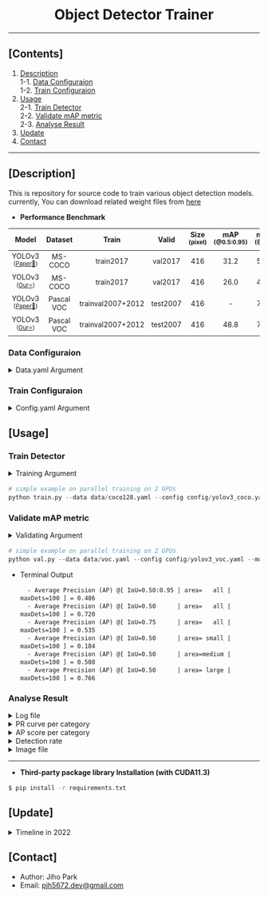 # <div align="center">Object Detector Trainer</div>

---

## [Contents]
1. [Description](#description)  
  1-1. [Data Configuraion](#data-configuraion)  
  1-2. [Train Configuraion](#train-configuraion)  
2. [Usage](#usage)  
  2-1. [Train Detector](#train-detector)  
  2-2. [Validate mAP metric](#validate-map-metric)  
  2-3. [Analyse Result](#analyse-result)  
3. [Update](#update)   
4. [Contact](#contact)

---

## [Description]

This is repository for source code to train various object detection models. currently, You can download related weight files from [here](https://drive.google.com/drive/folders/15qXxbD7RG19uZBhG3NPWwfqt6OdksAPR?usp=sharing)


 - **Performance Benchmark**

| Model | Dataset | Train | Valid | Size<br><sup>(pixel) | mAP<br><sup>(@0.5:0.95) | mAP<br><sup>(@0.5) | Params<br><sup>(M) | FLOPS<br><sup>(B) |
| :---: | :---: | :---: | :---: | :---: | :---: | :---: | :---: | :---: | 
| YOLOv3<br><sup>(<u>Paper:page_with_curl:</u>)</br> | MS-COCO | train2017 | val2017 | 416 | 31.2 | 55.4 | 61.95 | 65.86 |
| YOLOv3<br><sup>(<u>Our:star:</u>)</br> | MS-COCO | train2017 | val2017 | 416 | 26.0 | 44.3 | 61.95 | 66.17 |
| YOLOv3<br><sup>(<u>Paper:page_with_curl:</u>)</br> | Pascal VOC | trainval2007+2012| test2007 | 416 | - | 76.5 | 61.63 | 65.86 |
| YOLOv3<br><sup>(<u>Our:star:</u>)</br> | Pascal VOC | trainval2007+2012 | test2007 | 416 | 48.8 | 72.6 | 61.63 | 65.74 |


### Data Configuraion

<details>
<summary> Data.yaml Argument </summary>

  - You can copy *.yaml.example to *.yaml and use it as a training argument
  - **`PATH`** : path to the directory containing the dataset
  - **`TRAIN`** : path where training images are stored
  - **`VAL`** : path where the image for verification is stored
  - **`mAP_FILE`** : path of verification data file to be loaded for mAP metric calculation (automatically created when verification data is first loaded)
  - **`NAMES`** : list of category names the model will learn from

</details>

### Train Configuraion

<details>
<summary> Config.yaml Argument </summary>

  - You can copy `*.yaml.example` to `*.yaml` and use it as a training argument  
  - **Weight Parameter**
    - **`RESUME_PATH`** : checkpoint path to be loaded when continuing training on a model that has stopped training (ckechpoint consists of model_state_dict, optimizer_state_dict, epoch)
    - **`PRETRAINED_PATH`** : path of pre-trained weights file (only model_state_dict is wrapped)

  - **Train Parameter**
    - **`NUM_EPOCHS`** : number of epochs to train the model
    - **`INPUT_SIZE`** : size of input image (H,W) to be used for model calculation
    - **`INPUT_CHANNEL`** : size of input channel to be used for model calculation
    - **`BATCH_SIZE`** : size of the mini-batch to be calculated during one iteration of training  
    - **`INIT_LEARNING_RATE`** : initial learning rate
    - **`FINAL_LEARNING_RATE`** : final learning rate
    - **`WEIGHT_DECAY`** : optimizer weight decay
    - **`MOMENTUM`** : momentum in SGD/beta1 in Adam optimizer
    - **`WARMUP_EPOCH`** : warmup epochs for stable initial training
    - **`WARMUP_MOMENTUM`** : warmup initial momentum
    - **`WARMUP_BIAS_LR`** : warmup initial bias lr
    - **`GET_PBR`** : mode on/off for calculate possible best recalls
    - **`ANCHOR_IOU_THRESHOLD`** : minimum threshold of overlap size with the predefined anchors to transform into learnable targets
    - **`ANCHORS`** : the width and height of the predefined anchor boxes for small/medium/large scale

  - **Augment Parameter**
    - **`FLIP_UD`** : Probability for flipping up/down of data
    - **`FLIP_LR`** : Probability for flipping left/right of data
    - **`HSV_H`** : Random distribution range to change the color of hue in hsv
    - **`HSV_S`** : Shift limit for change of hue in HSV color space 
    - **`HSV_V`** : Shift limit for change of value in HSV color space 
    - **`ROTATE`** : Shift limit for change of saturation in HSV color space 
    - **`SHIFT`** : Limit the range of moving up, down, left, and right
    - **`SCALE`** : Limit the range to zoom in/out of data
    - **`PERSPECTIVE`** : Degree Limit to which perspective transformation is applied
    - **`MIXUP`** : Probability for applying mixup augmentation

  - **AP Metric Parameter**
    - **`MAX_DETS`** : maximum number of predictions per a frame
    - **`MIN_SCORE_THRESH`** : minimum threshold to filter out predictions by confidence score
    - **`MIN_IOU_THRESH`** : minimum threshold of overlap size to merge out predictions by Non-Maximum Suppression

  - **Loss Parameter**
    - **`IGNORE_THRESH`** : minimum threshold whether to include learning for no-object 
    - **`COEFFICIENT_COORD`** : gain of boxes regression loss to be included in learning loss
    - **`COEFFICIENT_NOOBJ`** : gain of no-object entropy loss to be included in learning loss

</details>


## [Usage]

### Train Detector

<details>
<summary> Training Argument </summary>

  - **`data`** : path to data.yaml file
  - **`config`** : path to config.yaml file
  - **`exp_name`** : name to log training
  - **`world_size`** : number of available GPU devices
  - **`img_interval`** : image logging interval
  - **`start_eval`** : starting epoch for mAP evaluation
  - **`linear_lr`** : use of linear LR scheduler (default: one cyclic scheduler)
  - **`no_amp`** : use of FP32 training without AMP (default: AMP training)
  - **`freeze_backbone`** : freeze backbone layers (default: False)
  - **`adam`** : use of Adam optimizer (default: SGD optimizer)

</details>

```python
# simple example on parallel training on 2 GPUs
python train.py --data data/coco128.yaml --config config/yolov3_coco.yaml --exp_name train --world_size 2
```

### Validate mAP metric

<details>
<summary> Validating Argument </summary>

  - **`data`** : path to data.yaml file
  - **`config`** : path to config.yaml file
  - **`model`** : path to trained model weight
  - **`rank`** : GPU device index for running

</details>

```python
# simple example on parallel training on 2 GPUs
python val.py --data data/voc.yaml --config config/yolov3_voc.yaml --model weight/voc_best.pt
```

 - Terminal Output
    ```log
      - Average Precision (AP) @[ IoU=0.50:0.95 | area=   all | maxDets=100 ] = 0.486
      - Average Precision (AP) @[ IoU=0.50      | area=   all | maxDets=100 ] = 0.720
      - Average Precision (AP) @[ IoU=0.75      | area=   all | maxDets=100 ] = 0.535
      - Average Precision (AP) @[ IoU=0.50      | area= small | maxDets=100 ] = 0.184
      - Average Precision (AP) @[ IoU=0.50      | area=medium | maxDets=100 ] = 0.508
      - Average Precision (AP) @[ IoU=0.50      | area= large | maxDets=100 ] = 0.766
    ```

### Analyse Result

<details>
<summary> Log file </summary>

```log
2022-09-09 09:53:18 | Rank 0 | [TRAIN] hash: 1780273991 version: 2022-09-09_08-14 
2022-09-09 09:53:18 | Rank 0 | [VAL] hash: 434734692 version: 2022-09-09_08-14 
2022-09-09 09:53:19 | Rank 0 | Params(M): 61.63, FLOPS(B): 65.74
2022-09-09 09:53:22 | Rank 0 | Path to pretrained model: ./weights/yolov3.pt

2022-09-09 09:57:28 | Rank 0 | [Epoch:001/1000] Train Loss: 173.23, Val Loss: 179.45
2022-09-09 10:01:23 | Rank 0 | [Epoch:001/1000] mAP Computation Time(sec): 25.7212
2022-09-09 10:05:18 | Rank 0 | 
	 - Average Precision (AP) @[ IoU=0.50:0.95 | area=   all | maxDets=100 ] = 0.070
	 - Average Precision (AP) @[ IoU=0.50      | area=   all | maxDets=100 ] = 0.160
	 - Average Precision (AP) @[ IoU=0.75      | area=   all | maxDets=100 ] = 0.051
	 - Average Precision (AP) @[ IoU=0.50      | area= small | maxDets=100 ] = 0.024
	 - Average Precision (AP) @[ IoU=0.50      | area=medium | maxDets=100 ] = 0.089
	 - Average Precision (AP) @[ IoU=0.50      | area= large | maxDets=100 ] = 0.228

                                        ...

2022-09-12 09:32:56 | Rank 0 |  Best mAP@0.5: 0.720 at [Epoch:929/1000]
2022-09-12 09:32:56 | Rank 0 | 
	 - Average Precision (AP) @[ IoU=0.50:0.95 | area=   all | maxDets=100 ] = 0.486
	 - Average Precision (AP) @[ IoU=0.50      | area=   all | maxDets=100 ] = 0.720
	 - Average Precision (AP) @[ IoU=0.75      | area=   all | maxDets=100 ] = 0.535
	 - Average Precision (AP) @[ IoU=0.50      | area= small | maxDets=100 ] = 0.184
	 - Average Precision (AP) @[ IoU=0.50      | area=medium | maxDets=100 ] = 0.508
	 - Average Precision (AP) @[ IoU=0.50      | area= large | maxDets=100 ] = 0.766
```

</details>


<details>
<summary> PR curve per category </summary>

<div align="center">
   <a href=""><img src=./asset/PR_curve/aeroplane.png width="16%" /></a>
   <a href=""><img src=./asset/PR_curve/bicycle.png width="16%" /></a>
   <a href=""><img src=./asset/PR_curve/boat.png width="16%" /></a>
   <a href=""><img src=./asset/PR_curve/bus.png width="16%" /></a>
   <a href=""><img src=./asset/PR_curve/car.png width="16%" /></a>
   <a href=""><img src=./asset/PR_curve/cat.png width="16%" /></a>
</div>

</details>


<details>
<summary> AP score per category </summary>

<div align="center">
  <a href=""><img src=./asset/figure-AP_EP929.png width="60%" /></a>
</div>

</details>


<details>
<summary> Detection rate </summary>

<div align="center">
  <a href=""><img src=./asset/figure-dets_EP929.png width="60%" /></a>
</div>

</details>


<details>
<summary> Image file </summary>

<div align="center">
  <a href=""><img src=./asset/images/train/EP100.jpg width="16%" /></a>
  <a href=""><img src=./asset/images/train/EP200.jpg width="16%" /></a>
  <a href=""><img src=./asset/images/train/EP300.jpg width="16%" /></a>
  <a href=""><img src=./asset/images/train/EP400.jpg width="16%" /></a>
  <a href=""><img src=./asset/images/train/EP500.jpg width="16%" /></a>
  <a href=""><img src=./asset/images/train/EP600.jpg width="16%" /></a>
</div>

<div align="center">
  <a href=""><img src=./asset/images/val/EP100.jpg width="16%" /></a>
  <a href=""><img src=./asset/images/val/EP200.jpg width="16%" /></a>
  <a href=""><img src=./asset/images/val/EP300.jpg width="16%" /></a>
  <a href=""><img src=./asset/images/val/EP400.jpg width="16%" /></a>
  <a href=""><img src=./asset/images/val/EP500.jpg width="16%" /></a>
  <a href=""><img src=./asset/images/val/EP600.jpg width="16%" /></a>
</div>

<div align="center">
  - Train image(top row) and validation result(bottom row) at 100, 200, 300, 400, 500, 600 epoch
</div>

</details>


---

- **Third-party package library Installation (with CUDA11.3)**
```bash
$ pip install -r requirements.txt
```

## [Update]

<details>
    <summary> Timeline in 2022 </summary>

| Date | Content |
|:----:|:-----|
| 09-16 | add:non-maximum suppression with multi-class & class-agnostic |
| 09-15 | add:val.py for reproducing mAP with trained model |
| 09-14 | add:data augmentation with perspective transformation, random crop, mixup |
| 09-09 | fix:VOC dataset  change for paper performance reproducing |
| 09-07 | fix:resume mode in DDP |
| 09-06 | fix:make model training stable with adjust lr in early training,loss accumulate mode |
| 09-05 | add:data augmentation(albumentation, fliplr, random perspective transform) |
| 09-04 | add:pretrained yolov3 weights excluding head update, fix:mae & bce loss nan due to large batch size |
| 09-03 | add:PASCAL-VOC2012 data update, More than 20 figures memory comsumption warning |
| 08-27 | add:exception visualize condition in case of detection nothing |
| 08-26 | add:logging function for model parameters & FLOPS |
| 08-25 | add:automatic mixed precision applied & log argument command function |
| 08-24 | add:update README.md file |
| 08-22 | add:train with resume mode in case of previous models |
| 08-21 | add:consider class conditional probability & support yolov3.pt weight |
| 08-20 | fix:chnage BCELoss -> BCEWithLogitLoss due to stability in case of AMP computation |
| 08-17 | bug:sanity check for avoiding CUDA runtime error(device-side assert triggered) during training |
| 08-10 | add:visualize functions for PR curve, AP@0.50, num of detection rate(TP, FP, FN) per class |
| 08-09 | fix:mAP calculation optimization x150 speed up and process await delay reduction with DDP training |
| 08-07 | add:learning rate scheduler (160 epochs with starting inital lr:0.001, dividing it by 10 at 30, 60 epochs) |
| 08-04 | fix:code refactoring (visualizer for prediction of letter box) |
| 08-03 | fix:code refactoring (del redundant functions) |
| 08-02 | add:code integration of YOLOv3 trainer supporting Linux(Multi-GPUs) & Windows(Single-GPU) |
| 08-01 | add:torch DistributedDataParallel(DDP) model train function on multi-GPUs |
| 07-30 | fix:loss function, mAP calculate error debug when validation mode |
| 07-28 | add:mAP evaluation function, mAP logging, basic augmentation implementation |
| 07-12 | add:COCO evaluation API test env initial build |
| 07-11 | add:Best Possible Recalls(BPR) implementation |
| 07-07 | fix:valid loss function, valid loss for running with no object |
| 07-05 | fix:yolov3 loss function |
| 07-04 | First commit |

</details>


## [Contact]
- Author: Jiho Park  
- Email: pjh5672.dev@gmail.com  